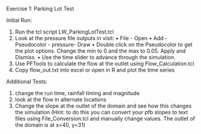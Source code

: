 Exercise 1: Parking Lot Test

Initial Run:
1.	Run the tcl script  LW_ParkingLotTest.tcl
2.	Look at the pressure file outputs in visit:
•	File - Open
•	Add - Pseudocolor - pressure- Draw
•	Double click on the Pseudocolor to get the plot options. Change the min to 0 and the max to 0.05. Apply and Dismiss.
•	Use the time slider to advance through the simulation.
3.	Use PFTools to calculate the flow at the outlet using Flow_Calculation.tcl
4.	Copy flow_out.txt into excel or open in R and plot the time series

Additional Tests:
1.	change the run time, rainfall timing and magnitude
2.	look at the flow in alternate locations
3.	Change the slope at the outlet of the domain and see how this changes the simulation (Hint: to do this you can convert your pfb slopes to text files using File_Conversion.tcl and manually change values. The outlet of the domain is at x=40, y=31)  
